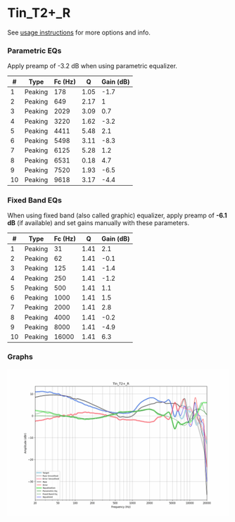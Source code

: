 # Tin_T2+_R
See [usage instructions](https://github.com/jaakkopasanen/AutoEq#usage) for more options and info.

### Parametric EQs
Apply preamp of -3.2 dB when using parametric equalizer.

|   # | Type    |   Fc (Hz) |    Q |   Gain (dB) |
|-----|---------|-----------|------|-------------|
|   1 | Peaking |       178 | 1.05 |        -1.7 |
|   2 | Peaking |       649 | 2.17 |         1   |
|   3 | Peaking |      2029 | 3.09 |         0.7 |
|   4 | Peaking |      3220 | 1.62 |        -3.2 |
|   5 | Peaking |      4411 | 5.48 |         2.1 |
|   6 | Peaking |      5498 | 3.11 |        -8.3 |
|   7 | Peaking |      6125 | 5.28 |         1.2 |
|   8 | Peaking |      6531 | 0.18 |         4.7 |
|   9 | Peaking |      7520 | 1.93 |        -6.5 |
|  10 | Peaking |      9618 | 3.17 |        -4.4 |

### Fixed Band EQs
When using fixed band (also called graphic) equalizer, apply preamp of **-6.1 dB** (if available) and set gains manually with these parameters.

|   # | Type    |   Fc (Hz) |    Q |   Gain (dB) |
|-----|---------|-----------|------|-------------|
|   1 | Peaking |        31 | 1.41 |         2.1 |
|   2 | Peaking |        62 | 1.41 |        -0.1 |
|   3 | Peaking |       125 | 1.41 |        -1.4 |
|   4 | Peaking |       250 | 1.41 |        -1.2 |
|   5 | Peaking |       500 | 1.41 |         1.1 |
|   6 | Peaking |      1000 | 1.41 |         1.5 |
|   7 | Peaking |      2000 | 1.41 |         2.8 |
|   8 | Peaking |      4000 | 1.41 |        -0.2 |
|   9 | Peaking |      8000 | 1.41 |        -4.9 |
|  10 | Peaking |     16000 | 1.41 |         6.3 |

### Graphs
![](./Tin_T2+_R.png)
